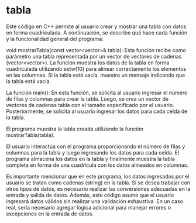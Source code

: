 # tabla
Este código en C++ permite al usuario crear y mostrar una tabla con datos en forma cuadriculada. A continuación, se describe qué hace cada función y la funcionalidad general del programa:

void mostrarTabla(const vector<vector<string>>& tabla): Esta función recibe como parámetro una tabla representada por un vector de vectores de cadenas (vector<vector<string>>). La función muestra los datos de la tabla en forma cuadriculada utilizando setw(10) para alinear correctamente los elementos en las columnas. Si la tabla está vacía, muestra un mensaje indicando que la tabla está vacía.

La función main(): En esta función, se solicita al usuario ingresar el número de filas y columnas para crear la tabla. Luego, se crea un vector de vectores de cadenas tabla con el tamaño especificado por el usuario. Posteriormente, se solicita al usuario ingresar los datos para cada celda de la tabla.

El programa muestra la tabla creada utilizando la función mostrarTabla(tabla).

El usuario interactúa con el programa proporcionando el número de filas y columnas para la tabla y luego ingresando los datos para cada celda. El programa almacena los datos en la tabla y finalmente muestra la tabla completa en forma de una cuadrícula con los datos alineados en columnas.

Es importante mencionar que en este programa, los datos ingresados por el usuario se tratan como cadenas (string) en la tabla. Si se desea trabajar con otros tipos de datos, es necesario realizar las conversiones adecuadas en la entrada y salida de datos. Además, este código asume que el usuario ingresará datos válidos sin realizar una validación exhaustiva. En un caso real, sería necesario agregar lógica adicional para manejar errores o excepciones en la entrada de datos.
